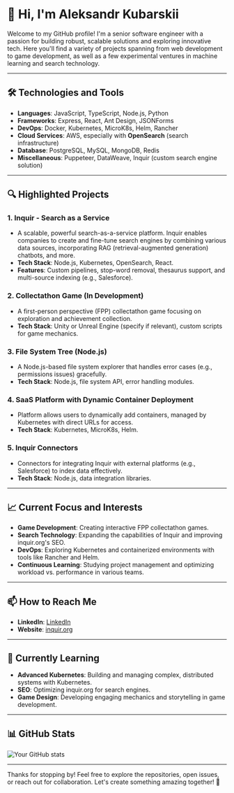 # 👋 Hi, I'm Aleksandr Kubarskii

Welcome to my GitHub profile! I'm a senior software engineer with a passion for building robust, scalable solutions and exploring innovative tech. Here you'll find a variety of projects spanning from web development to game development, as well as a few experimental ventures in machine learning and search technology.

---

## 🛠️ Technologies and Tools

- **Languages**: JavaScript, TypeScript, Node.js, Python
- **Frameworks**: Express, React, Ant Design, JSONForms
- **DevOps**: Docker, Kubernetes, MicroK8s, Helm, Rancher
- **Cloud Services**: AWS, especially with **OpenSearch** (search infrastructure)
- **Database**: PostgreSQL, MySQL, MongoDB, Redis
- **Miscellaneous**: Puppeteer, DataWeave, Inquir (custom search engine solution)

---

## 🔍 Highlighted Projects

### 1. **Inquir** - Search as a Service
   - A scalable, powerful search-as-a-service platform. Inquir enables companies to create and fine-tune search engines by combining various data sources, incorporating RAG (retrieval-augmented generation) chatbots, and more.
   - **Tech Stack**: Node.js, Kubernetes, OpenSearch, React.
   - **Features**: Custom pipelines, stop-word removal, thesaurus support, and multi-source indexing (e.g., Salesforce).

### 2. **Collectathon Game** (In Development)
   - A first-person perspective (FPP) collectathon game focusing on exploration and achievement collection.
   - **Tech Stack**: Unity or Unreal Engine (specify if relevant), custom scripts for game mechanics.

### 3. **File System Tree** (Node.js)
   - A Node.js-based file system explorer that handles error cases (e.g., permissions issues) gracefully.
   - **Tech Stack**: Node.js, file system API, error handling modules.

### 4. **SaaS Platform with Dynamic Container Deployment**
   - Platform allows users to dynamically add containers, managed by Kubernetes with direct URLs for access.
   - **Tech Stack**: Kubernetes, MicroK8s, Helm.

### 5. **Inquir Connectors**
   - Connectors for integrating Inquir with external platforms (e.g., Salesforce) to index data effectively.
   - **Tech Stack**: Node.js, data integration libraries.

---

## 📈 Current Focus and Interests

- **Game Development**: Creating interactive FPP collectathon games.
- **Search Technology**: Expanding the capabilities of Inquir and improving inquir.org's SEO.
- **DevOps**: Exploring Kubernetes and containerized environments with tools like Rancher and Helm.
- **Continuous Learning**: Studying project management and optimizing workload vs. performance in various teams.

---

## 📫 How to Reach Me

- **LinkedIn**: [LinkedIn](https://www.linkedin.com/in/aleksandr-kubarskii-7a40aa11b/)
- **Website**: [inquir.org](https://inquir.org)

---

## 🌱 Currently Learning

- **Advanced Kubernetes**: Building and managing complex, distributed systems with Kubernetes.
- **SEO**: Optimizing inquir.org for search engines.
- **Game Design**: Developing engaging mechanics and storytelling in game development.

---

## 📊 GitHub Stats

![Your GitHub stats](https://github-readme-stats.vercel.app/api?username=kubarskii&show_icons=true&theme=radical)

---

Thanks for stopping by! Feel free to explore the repositories, open issues, or reach out for collaboration. Let's create something amazing together! 🚀
